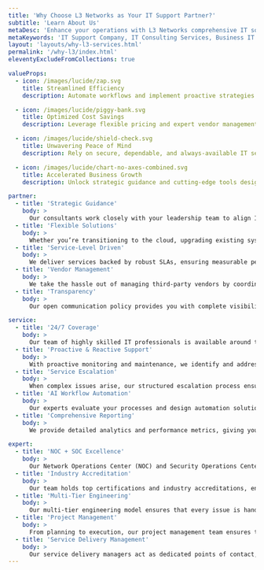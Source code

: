```yaml
---
title: 'Why Choose L3 Networks as Your IT Support Partner?'
subtitle: 'Learn About Us'
metaDesc: 'Enhance your operations with L3 Networks comprehensive IT solutions, expert team, and dedicated service for unparalleled business growth.'
metaKeywords: 'IT Support Company, IT Consulting Services, Business IT Services, IT Support & Services, IT Solutions Company'
layout: 'layouts/why-l3-services.html'
permalink: '/why-l3/index.html' 
eleventyExcludeFromCollections: true

valueProps:
  - icon: /images/lucide/zap.svg
    title: Streamlined Efficiency
    description: Automate workflows and implement proactive strategies to keep your business running smoothly and efficiently.

  - icon: /images/lucide/piggy-bank.svg
    title: Optimized Cost Savings
    description: Leverage flexible pricing and expert vendor management to maximize the value of your IT investments.

  - icon: /images/lucide/shield-check.svg
    title: Unwavering Peace of Mind
    description: Rely on secure, dependable, and always-available IT services to keep your operations running without interruption.

  - icon: /images/lucide/chart-no-axes-combined.svg
    title: Accelerated Business Growth
    description: Unlock strategic guidance and cutting-edge tools designed to empower your organization’s growth and success.

partner:
  - title: 'Strategic Guidance'
    body: >
      Our consultants work closely with your leadership team to align IT strategies with your business objectives. Through in-depth analysis and planning, we help position your organization for long-term success.
  - title: 'Flexible Solutions'
    body: >
      Whether you’re transitioning to the cloud, upgrading existing systems, or building a hybrid environment, our engineers tailor deployment strategies to align with your unique business goals.
  - title: 'Service-Level Driven'
    body: >
      We deliver services backed by robust SLAs, ensuring measurable performance standards and consistent quality. Our team’s dedication to accountability guarantees reliable outcomes.
  - title: 'Vendor Management'
    body: >
      We take the hassle out of managing third-party vendors by coordinating purchases, maintenance, and issue resolution, freeing up your internal resources for core activities.
  - title: 'Transparency'
    body: >
      Our open communication policy provides you with complete visibility into your IT operations, projects, and costs. Regular updates and detailed reports keep you informed at every step.

service:
  - title: '24/7 Coverage'
    body: >
      Our team of highly skilled IT professionals is available around the clock to ensure your business operations run without interruption. With immediate response times and a dedicated support structure, we proactively monitor and resolve issues before they impact your business.
  - title: 'Proactive & Reactive Support'
    body: >
      With proactive monitoring and maintenance, we identify and address potential issues before they escalate. At the same time, our responsive support team is prepared to resolve any immediate challenges efficiently.
  - title: 'Service Escalation'
    body: >
      When complex issues arise, our structured escalation process ensures they are promptly addressed by the appropriate level of expertise. We prioritize resolution speed while maintaining clear communication with your team.
  - title: 'AI Workflow Automation'
    body: >
      Our experts evaluate your processes and design automation solutions that streamline operations, eliminate redundancies, and save your team valuable time. By leveraging the latest in AI and machine learning, we ensure accuracy and efficiency.
  - title: 'Comprehensive Reporting'
    body: >
      We provide detailed analytics and performance metrics, giving you clear visibility into system health, potential risks, and areas for optimization. This ensures informed decision-making.

expert:
  - title: 'NOC + SOC Excellence'
    body: >
      Our Network Operations Center (NOC) and Security Operations Center (SOC) teams work in unison to provide 24/7 monitoring, rapid incident response, and proactive threat mitigation, ensuring the highest level of operational security and reliability.
  - title: 'Industry Accreditation'
    body: >
      Our team holds top certifications and industry accreditations, ensuring that your IT environment is managed by competent professionals who stay ahead of emerging trends.
  - title: 'Multi-Tier Engineering'
    body: >
      Our multi-tier engineering model ensures that every issue is handled by the right level of expertise, from first-line troubleshooting to advanced problem resolution, optimizing efficiency and minimizing downtime.
  - title: 'Project Management'
    body: >
      From planning to execution, our project management team ensures that IT initiatives are delivered on time, within scope, and aligned with your business goals. We take a structured approach to mitigate risks and maximize success.
  - title: 'Service Delivery Management'
    body: >
      Our service delivery managers act as dedicated points of contact, ensuring seamless coordination between your team and our experts. We align service execution with your expectations and continuously optimize performance.
---
```

